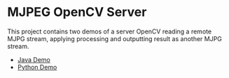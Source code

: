 # MJPEG OpenCV Server

This project contains two demos of a server OpenCV reading a remote MJPG stream, applying processing and outputting result as another MJPG stream.

- [Java Demo](mjpeg-opencv-server-java)
- [Python Demo](mjpeg-opencv-server-python)
